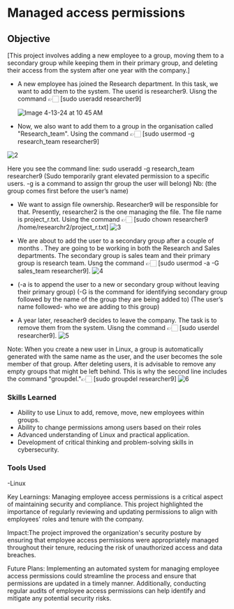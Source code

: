 # Managed access permissions

## Objective
[This project involves adding a new employee to a group, moving them to a secondary group while keeping them in their primary group, and deleting their access from the system after one year with the company.]

- A new employee has joined the Research department. In this task, we want to add them to the system. The userid is researcher9. Uisng the command 👉🏻  [sudo useradd researcher9]

  ![Image 4-13-24 at 10 45 AM](https://github.com/Twealth44/Detection-Lab/assets/166849853/edae5e18-d37c-4ccf-9b5b-8307f5f009c3)
  
- Now, we also want to add them to a group in the organisation called "Research_team".
  Using the command 👉🏻 [sudo usermod -g research_team researcher9]

![2](https://github.com/Twealth44/Detection-Lab/assets/166849853/780d3395-b65d-40b9-9da0-bee12e0903c6)

Here you see the command line: sudo useradd -g research_team researcher9
(Sudo temporarily grant elevated permission to a specific users. -g is a command to assign thr group the user will belong)
Nb: (the group comes first before the user’s name)

- We want to assign file ownership. Researcher9 will be responsible for that. Presently, researcher2 is the one managing the file. The file name is project_r.txt. Using the command 👉🏻 [sudo chown researcher9 /home/researchr2/project_r.txt]
![3](https://github.com/Twealth44/Detection-Lab/assets/166849853/eaf7d9ab-5f39-4481-b9f2-2bcac9396616)


- We are about to add the user to a secondary group after a couple of months . They are going to be working in both the Research and Sales departments. The secondary group is sales team and their primary group is research team. Usng the command 👉🏻 [sudo usermod -a -G sales_team researcher9].
  ![4](https://github.com/Twealth44/Detection-Lab/assets/166849853/a85e114f-ac58-4aab-a624-9b21ee3fba5c)

- (-a is to append the user to a new or secondary group without leaving their primary group)
(-G is the command for identifying secondary group followed by the name of the group they are being added to)
(The user’s name followed- who we are adding to this group)

- A year later, reseacher9 decides to leave the company. The task is to remove them from the system. Uisng the command 👉🏻 [sudo userdel researcher9].
  ![5](https://github.com/Twealth44/Detection-Lab/assets/166849853/74f84103-f768-4b40-9144-03f9a9402864)

Note: When you create a new user in Linux, a group is automatically generated with the same name as the user, and the user becomes the sole member of that group. After deleting users, it is advisable to remove any empty groups that might be left behind. This is why the second line includes the command "groupdel."👉🏻  [sudo groupdel researcher9]
![6](https://github.com/Twealth44/Detection-Lab/assets/166849853/21459320-d04f-428d-b902-db970a85296b)



### Skills Learned
- Ability to use Linux to add, remove, move, new employees within groups.
- Ability to change permissions among users based on their roles
- Advanced understanding of Linux and practical application.
- Development of critical thinking and problem-solving skills in cybersecurity.

### Tools Used
-Linux

Key Learnings: Managing employee access permissions is a critical aspect of maintaining security and compliance. This project highlighted the importance of regularly reviewing and updating permissions to align with employees' roles and tenure with the company.

Impact:The project improved the organization's security posture by ensuring that employee access permissions were appropriately managed throughout their tenure, reducing the risk of unauthorized access and data breaches.

Future Plans: Implementing an automated system for managing employee access permissions could streamline the process and ensure that permissions are updated in a timely manner. Additionally, conducting regular audits of employee access permissions can help identify and mitigate any potential security risks.
